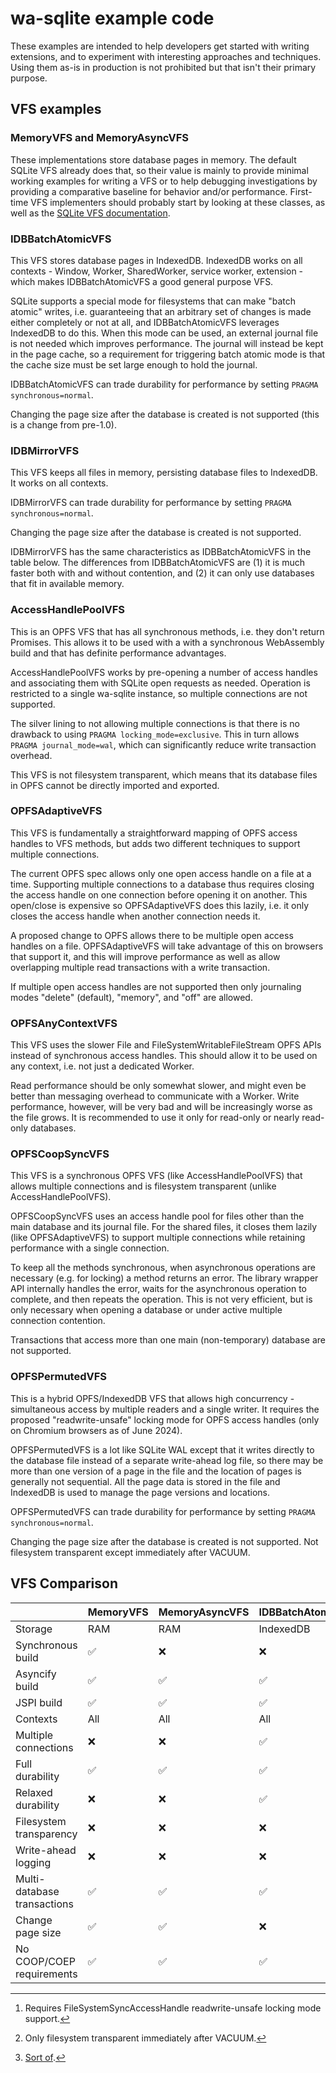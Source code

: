 # wa-sqlite example code

These examples are intended to help developers get started with writing extensions,
and to experiment with interesting approaches and techniques. Using them as-is in
production is not prohibited but that isn't their primary purpose.

## VFS examples

### MemoryVFS and MemoryAsyncVFS

These implementations store database pages in memory. The default SQLite VFS already does that, so their value is mainly to provide minimal working examples for writing a VFS or to help debugging investigations by providing a comparative baseline for behavior and/or performance. First-time VFS implementers should probably start by looking at these classes, as well as the [SQLite VFS documentation](https://www.sqlite.org/vfs.html).

### IDBBatchAtomicVFS

This VFS stores database pages in IndexedDB. IndexedDB works on all contexts - Window, Worker, SharedWorker, service worker, extension - which makes IDBBatchAtomicVFS a good general purpose VFS.

SQLite supports a special mode for filesystems that can make "batch atomic" writes, i.e. guaranteeing that an arbitrary set of changes is made either completely or not at all, and IDBBatchAtomicVFS leverages IndexedDB to do this. When this mode can be used, an external journal file is not needed which improves performance. The journal will instead be kept in the page cache, so a requirement for triggering batch atomic mode is that the cache size must be set large enough to hold the journal.

IDBBatchAtomicVFS can trade durability for performance by setting `PRAGMA synchronous=normal`.

Changing the page size after the database is created is not supported (this is a change from pre-1.0).

### IDBMirrorVFS

This VFS keeps all files in memory, persisting database files to IndexedDB. It works on all contexts.

IDBMirrorVFS can trade durability for performance by setting `PRAGMA synchronous=normal`.

Changing the page size after the database is created is not supported.

IDBMirrorVFS has the same characteristics as IDBBatchAtomicVFS in the table below. The differences from IDBBatchAtomicVFS are (1) it is much faster both with and without contention, and (2) it can only use databases that fit in available memory.

### AccessHandlePoolVFS

This is an OPFS VFS that has all synchronous methods, i.e. they don't return Promises. This allows it to be used with a with a synchronous WebAssembly build and that has definite performance advantages.

AccessHandlePoolVFS works by pre-opening a number of access handles and associating them with SQLite open requests as needed. Operation is restricted to a single wa-sqlite instance, so multiple connections are not supported.

The silver lining to not allowing multiple connections is that there is no drawback to using `PRAGMA locking_mode=exclusive`. This in turn allows `PRAGMA journal_mode=wal`, which can significantly reduce write transaction overhead.

This VFS is not filesystem transparent, which means that its database files in OPFS cannot be directly imported and exported.

### OPFSAdaptiveVFS

This VFS is fundamentally a straightforward mapping of OPFS access handles to VFS methods, but adds two different techniques to support multiple connections.

The current OPFS spec allows only one open access handle on a file at a time. Supporting multiple connections to a database thus requires closing the access handle on one connection before opening it on another. This open/close is expensive so OPFSAdaptiveVFS does this lazily, i.e. it only closes the access handle when another connection needs it.

A proposed change to OPFS allows there to be multiple open access handles on a file. OPFSAdaptiveVFS will take advantage of this on browsers that support it, and this will improve performance as well as allow overlapping multiple read transactions with a write transaction.

If multiple open access handles are not supported then only journaling modes "delete" (default), "memory", and "off" are allowed.

### OPFSAnyContextVFS

This VFS uses the slower File and FileSystemWritableFileStream OPFS APIs instead of synchronous access handles. This should allow it to be used on any context, i.e. not just a dedicated Worker.

Read performance should be only somewhat slower, and might even be better than messaging overhead to communicate with a Worker. Write performance, however, will be very bad and will be increasingly worse as the file grows. It is recommended to use it only for read-only or nearly read-only databases.

### OPFSCoopSyncVFS

This VFS is a synchronous OPFS VFS (like AccessHandlePoolVFS) that allows multiple connections and is filesystem transparent (unlike AccessHandlePoolVFS).

OPFSCoopSyncVFS uses an access handle pool for files other than the main database and its journal file. For the shared files, it closes them lazily (like OPFSAdaptiveVFS) to support multiple connections while retaining performance with a single connection.

To keep all the methods synchronous, when asynchronous operations are necessary (e.g. for locking) a method returns an error. The library wrapper API internally handles the error, waits for the asynchronous operation to complete, and then repeats the operation. This is not very efficient, but is only necessary when opening a database or under active multiple connection contention.

Transactions that access more than one main (non-temporary) database are not supported.

### OPFSPermutedVFS

This is a hybrid OPFS/IndexedDB VFS that allows high concurrency - simultaneous access by multiple readers and a single writer. It requires the proposed "readwrite-unsafe" locking mode for OPFS access handles (only on Chromium browsers as of June 2024).

OPFSPermutedVFS is a lot like SQLite WAL except that it writes directly to the database file instead of a separate write-ahead log file, so there may be more than one version of a page in the file and the location of pages is generally not sequential. All the page data is stored in the file and IndexedDB is used to manage the page versions and locations.

OPFSPermutedVFS can trade durability for performance by setting `PRAGMA synchronous=normal`.

Changing the page size after the database is created is not supported. Not filesystem transparent except immediately after VACUUM.

## VFS Comparison

|                             | MemoryVFS | MemoryAsyncVFS | IDBBatchAtomicVFS | OPFSAdaptiveVFS | AccessHandlePoolVFS | OPFSAnyContextVFS | OPFSCoopSyncVFS | OPFSPermutedVFS |
| --------------------------- | --------- | -------------- | ----------------- | --------------- | ------------------- | ----------------- | --------------- | --------------- |
| Storage                     | RAM       | RAM            | IndexedDB         | OPFS            | OPFS                | OPFS              | OPFS            | OPFS/IndexedDB  |
| Synchronous build           | ✅        | :x:            | :x:               | :x:             | ✅                  | :x:               | ✅              | :x:             |
| Asyncify build              | ✅        | ✅             | ✅                | ✅              | ✅                  | ✅                | ✅              |
| JSPI build                  | ✅        | ✅             | ✅                | ✅              | ✅                  | ✅                | ✅              | ✅              |
| Contexts                    | All       | All            | All               | Worker          | Worker              | All               | Worker          | Worker          |
| Multiple connections        | :x:       | :x:            | ✅                | ✅              | :x:                 | ✅                | ✅              | ✅[^1]          |
| Full durability             | ✅        | ✅             | ✅                | ✅              | ✅                  | ✅                | ✅              | ✅              |
| Relaxed durability          | :x:       | :x:            | ✅                | :x:             | :x:                 | :x:               | :x:             | ✅              |
| Filesystem transparency     | :x:       | :x:            | :x:               | ✅              | :x:                 | ✅                | ✅              | :x:[^2]         |
| Write-ahead logging         | :x:       | :x:            | :x:               | :x:             | :x:                 | :x:               | :x:             | ✅[^3]          |
| Multi-database transactions | ✅        | ✅             | ✅                | ✅              | ✅                  | ✅                | :x:             | ✅              |
| Change page size            | ✅        | ✅             | :x:               | ✅              | ✅                  | ✅                | ✅              | :x:             |
| No COOP/COEP requirements   | ✅        | ✅             | ✅                | ✅              | ✅                  | ✅                | ✅              | ✅              |

[^1]: Requires FileSystemSyncAccessHandle readwrite-unsafe locking mode support.

[^2]: Only filesystem transparent immediately after VACUUM.

[^3]: [Sort of](https://github.com/rhashimoto/wa-sqlite/discussions/152).
